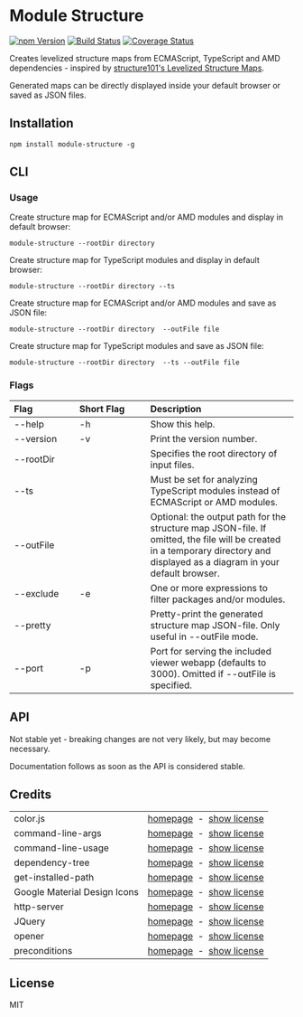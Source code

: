 # Module Structure

<a href="https://www.npmjs.com/package/module-structure"><img alt="npm Version" src="https://img.shields.io/npm/v/module-structure.svg"></a>
<a href="https://travis-ci.org/rfruesmer/module-structure"><img alt="Build Status" src="https://travis-ci.org/rfruesmer/module-structure.svg?branch=master"></a>
<a href="https://codecov.io/gh/rfruesmer/module-structure"><img alt="Coverage Status" src="https://codecov.io/gh/rfruesmer/module-structure/master.svg"></a>


Creates levelized structure maps from ECMAScript, TypeScript and AMD dependencies - 
inspired by <a href="https://structure101.com/blog/2011/03/introducing-levelized-structure-maps-lsm/">structure101's Levelized Structure Maps</a>.

Generated maps can be directly displayed inside your default browser or saved as JSON files. 

## Installation

`npm install module-structure -g`

## CLI 

### Usage

Create structure map for ECMAScript and/or AMD modules and display in default browser:

`module-structure --rootDir directory`           

Create structure map for TypeScript modules and display in default browser:

`module-structure --rootDir directory --ts`           

Create structure map for ECMAScript and/or AMD modules and save as JSON file:

`module-structure --rootDir directory  --outFile file`           

Create structure map for TypeScript modules and save as JSON file:

`module-structure --rootDir directory  --ts --outFile file`           

### Flags 

<table>
  <thead>
    <tr>
      <th align="left" width="100">Flag</th>
      <th align="left" width="110">Short Flag</th>
      <th align="left">Description</th>
    </tr>
  </thead>
  <tbody>
    <tr>
      <td>--help</td>
      <td>-h</td>
      <td align="left">Show this help.</td>
    </tr>
    <tr>
      <td>--version</td>
      <td>-v</td>
      <td align="left">Print the version number.</td>
    </tr>
    <tr>
      <td>--rootDir</td>
      <td></td>
      <td align="left">Specifies the root directory of input files.</td>
    </tr>
    <tr>
      <td>--ts</td>
      <td></td>
      <td align="left">Must be set for analyzing TypeScript modules instead of ECMAScript or AMD modules.</td>
    </tr>
    <tr>
      <td>--outFile</td>
      <td></td>
      <td align="left">
        Optional: the output path for the structure map JSON-file. 
        If omitted, the file will be created in a temporary directory and displayed as a diagram in your default browser.
        </td>
    </tr>
    <tr>
      <td>--exclude</td>
      <td>-e</td>
      <td align="left">One or more expressions to filter packages and/or modules.</td>
    </tr>
    <tr>
      <td>--pretty</td>
      <td></td>
      <td align="left">Pretty-print the generated structure map JSON-file. Only useful in --outFile mode.</td>
    </tr>
    <tr>
      <td>--port</td>
      <td>-p</td>
      <td align="left">
        Port for serving the included viewer webapp (defaults to 3000). 
        Omitted if --outFile is specified.
      </td>
    </tr>
  </tbody>
</table>

## API 

Not stable yet - breaking changes are not very likely, but may become necessary.

Documentation follows as soon as the API is considered stable.

## Credits

<table align="center">
    <tr>
        <td>color.js</td>
        <td align="right">
            <a href="https://www.npmjs.com/package/colors/">homepage</a>
            &nbsp;-&nbsp;  
            <a href="https://github.com/Marak/colors.js/blob/master/LICENSE">show license</a>
        </td>
    </tr>
    <tr>
        <td>command-line-args</td>
        <td align="right">
            <a href="https://www.npmjs.com/package/command-line-args/">homepage</a>
            &nbsp;-&nbsp;  
            <a href="https://github.com/75lb/command-line-args/blob/master/LICENSE">show license</a>
        </td>
    </tr>
    <tr>
        <td>command-line-usage</td>
        <td align="right">
            <a href="https://www.npmjs.com/package/command-line-usage/">homepage</a>
            &nbsp;-&nbsp;  
            <a href="https://github.com/75lb/command-line-usage/blob/master/LICENSE">show license</a>
        </td>
    </tr>
    <tr>
        <td>dependency-tree</td>
        <td align="right">
            <a href="https://www.npmjs.com/package/dependency-tree/">homepage</a>
            &nbsp;-&nbsp;  
            <a href="http://spdx.org/licenses/MIT">show license</a>
        </td>
    </tr>
    <tr>
        <td>get-installed-path</td>
        <td align="right">
            <a href="https://www.npmjs.com/package/get-installed-path/">homepage</a>
            &nbsp;-&nbsp;  
            <a href="https://github.com/tunnckoCore/get-installed-path/blob/master/LICENSE">show license</a>
        </td>
    </tr>
    <tr>
        <td>Google Material Design Icons</td>
        <td align="right">
            <a href="https://material.io/icons/">homepage</a>
            &nbsp;-&nbsp;  
            <a href="https://github.com/google/material-design-icons/blob/master/LICENSE">show license</a>
        </td>
    </tr>
    <tr>
        <td>http-server</td>
        <td align="right">
            <a href="https://www.npmjs.com/package/http-server/">homepage</a>
            &nbsp;-&nbsp;  
            <a href="https://github.com/indexzero/http-server/blob/master/LICENSE">show license</a>
        </td>
    </tr>
    <tr>
        <td>JQuery</td>
        <td align="right">
            <a href="https://jquery.com/">homepage</a>
            &nbsp;-&nbsp;  
            <a href="https://github.com/jquery/jquery/blob/master/LICENSE.txt">show license</a>
        </td>
    </tr>
    <tr>
        <td>opener</td>
        <td align="right">
            <a href="https://www.npmjs.com/package/opener/">homepage</a>
            &nbsp;-&nbsp;  
            <a href="https://github.com/domenic/opener/blob/master/LICENSE.txt">show license</a>
        </td>
    </tr>
    <tr>
        <td>preconditions</td>
        <td align="right">
            <a href="https://www.npmjs.com/package/preconditions/">homepage</a>
            &nbsp;-&nbsp;  
            <a href="https://spdx.org/licenses/MIT">show license</a>
        </td>
    </tr>
</table>

## License

MIT
